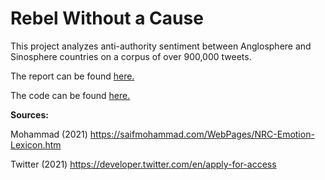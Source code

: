 # Rebel Without a Cause

This project analyzes anti-authority sentiment between Anglosphere and Sinosphere countries on a corpus of over 900,000 tweets.

The report can be found [here.](Rebel-Without-a-Cause.md)

The code can be found [here.](Rebel-Without-a-Cause.Rmd)

**Sources:**

Mohammad (2021) https://saifmohammad.com/WebPages/NRC-Emotion-Lexicon.htm

Twitter (2021) https://developer.twitter.com/en/apply-for-access
